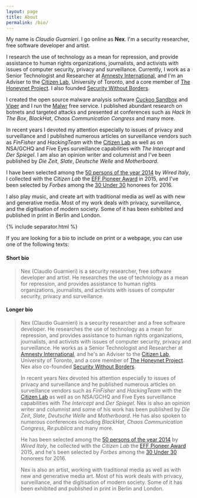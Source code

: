 ```yaml
---
layout: page
title: About
permalink: /bio/
---
```


My name is *Claudio Guarnieri*. I go online as **Nex**. I'm a security researcher, free software developer and artist.

I research the use of technology as a mean for repression, and provide assistance to human rights organizations, journalists, and activists with issues of computer security, privacy and surveillance. Currently, I work as a Senior Technologist and Researcher at [Amnesty International](http://www.amnesty.org), and I'm an Adviser to the [Citizen Lab](https://citizenlab.org), University of Toronto, and a core member of [The Honeynet Project](http://www.honeynet.org). I also founded [Security Without Borders](https://www.securitywithoutborders.org).

I created the open source malware analysis software [Cuckoo Sandbox](http://cuckoosandbox.org) and [Viper](http://viper.li) and I run the [Malwr](https://malwr.com) free service. I published abundant research on botnets and targeted attacks and presented at conferences such as *Hack In The Box*, *BlackHat*, *Chaos Communication Congress* and many more.

In recent years I devoted my attention especially to issues of privacy and surveillance and I published numerous articles on surveillance vendors such as *FinFisher* and *HackingTeam* with the [Citizen Lab](https://citizenlab.org/category/author/claudio-guarnieri/) as well as on NSA/GCHQ and Five Eyes surveillance capabilities with *The Intercept* and *Der Spiegel*. I am also an opinion writer and columnist and I've been published by *Die Zeit*, *Slate*, *Deutsche Welle* and *Motherboard*.

I have been selected among the [50 persons of the year 2014](http://www.wired.it/attualita/tech/2014/12/29/50-persone-wired-2014/) by *Wired Italy*, I collected with the *Citizen Lab* the [EFF Pioneer Award](https://www.eff.org/awards/pioneer/2015) in 2015, and I've been selected by *Forbes* among the [30 Under 30](http://www.forbes.com/30-under-30-2016/enterprise-tech/) honorees for 2016.

I also play music, and create art with traditional media as well as with new and generative media. Most of my work deals with privacy, surveillance, and the digitisation of modern society. Some of it has been exhibited and published in print in Berlin and London.

{% include separator.html %}

If you are looking for a bio to include on print or a webpage, you can use one of the following texts:

#### Short bio

> Nex (Claudio Guarnieri) is a security researcher, free software developer and artist. He researches the use of technology as a mean for repression, and provides assistance to human rights organizations, journalists, and activists with issues of computer security, privacy and surveillance.

#### Longer bio

> Nex (Claudio Guarnieri) is a security researcher and a free software developer. He researches the use of technology as a mean for repression, and provides assistance to human rights organizations, journalists, and activists with issues of computer security, privacy and surveillance. He works as a Senior Technologist and Researcher at [Amnesty International](http://www.amnesty.org), and he's an Adviser to the [Citizen Lab](https://citizenlab.org), University of Toronto, and a core member of [The Honeynet Project](http://www.honeynet.org). Nex also co-founded [Security Without Borders](https://www.securitywithoutborders.org).
>
> In recent years Nex devoted his attention especially to issues of privacy and surveillance and he published numerous articles on surveillance vendors such as *FinFisher* and *HackingTeam* with the [Citizen Lab](https://citizenlab.org/category/author/claudio-guarnieri/) as well as on NSA/GCHQ and Five Eyes surveillance capabilities with *The Intercept* and *Der Spiegel*. Nex is also an opinion writer and columnist and some of his work has been published by *Die Zeit*, *Slate*, *Deutsche Welle* and *Motherboard*. He has also spoken to numerous conferences including *BlackHat*, *Chaos Communication Congress*, *Re:publica* and many more.
>
> He has been selected among the [50 persons of the year 2014](http://www.wired.it/attualita/tech/2014/12/29/50-persone-wired-2014/) by *Wired Italy*, he collected with the *Citizen Lab* the [EFF Pioneer Award](https://www.eff.org/awards/pioneer/2015) 2015, and he's been selected by *Forbes* among the [30 Under 30](http://www.forbes.com/30-under-30-2016/enterprise-tech/) honorees for 2016.
>
> Nex is also an artist, working with traditional media as well as with new and generative media art. Most of his work deals with privacy, surveillance, and the digitisation of modern society. Some of it has been exhibited and published in print in Berlin and London.
